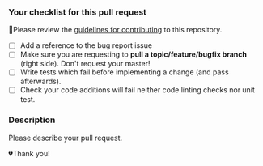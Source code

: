 ### Your checklist for this pull request
🚨Please review the [guidelines for contributing](../CONTRIBUTING.md) to this repository.

- [ ] Add a reference to the bug report issue
- [ ] Make sure you are requesting to **pull a topic/feature/bugfix branch** (right side). Don't request your master!
- [ ] Write tests which fail before implementing a change (and pass afterwards).
- [ ] Check your code additions will fail neither code linting checks nor unit test.

### Description
Please describe your pull request.

💔Thank you!